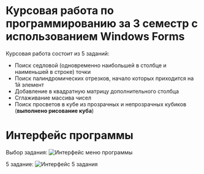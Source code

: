 # Курсовая работа по программированию за 3 семестр с использованием Windows Forms
Курсовая работа состоит из 5 заданий:
 - Поиск седловой (одновременно наибольшей в столбце и наименьшей в строке) точки
 - Поиск палиндромических отрезков, начало которых приходится на 1й элемент
 - Добавление в квадратную матрицу дополнительного столбца
 - Сглаживание массива чисел
 - Поиск просветов в кубе из прозрачных и непрозрачных кубиков (**выполнено рисование куба**)
 
# Интерфейс программы
Выбор задания:
![Интерфейс меню программы](https://cdn.discordapp.com/attachments/602298052111499264/710463884024086629/unknown.png)

5 задание:
![Интерфейс 5 задания](https://cdn.discordapp.com/attachments/602298052111499264/710463989825536051/unknown.png)
